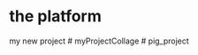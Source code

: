 # the platform

my new project
#   m y P r o j e c t C o l l a g e  
 #   p i g _ p r o j e c t  
 